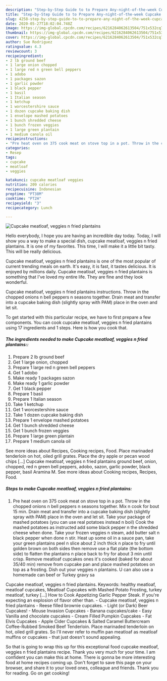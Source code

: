 ```yaml
---
description: "Step-by-Step Guide to to Prepare Any-night-of-the-week Cupcake meatloaf, veggies n fried plantains"
title: "Step-by-Step Guide to to Prepare Any-night-of-the-week Cupcake meatloaf, veggies n fried plantains"
slug: 4258-step-by-step-guide-to-to-prepare-any-night-of-the-week-cupcake-meatloaf-veggies-n-fried-plantains
date: 2020-05-27T18:02:04.748Z
image: https://img-global.cpcdn.com/recipes/6216284062613504/751x532cq70/cupcake-meatloaf-veggies-n-fried-plantains-recipe-main-photo.jpg
thumbnail: https://img-global.cpcdn.com/recipes/6216284062613504/751x532cq70/cupcake-meatloaf-veggies-n-fried-plantains-recipe-main-photo.jpg
cover: https://img-global.cpcdn.com/recipes/6216284062613504/751x532cq70/cupcake-meatloaf-veggies-n-fried-plantains-recipe-main-photo.jpg
author: Sue Rodriguez
ratingvalue: 4.3
reviewcount: 3
recipeingredient:
- 2 lb ground beef
- 1 large onion chopped
- 1 large red n green bell peppers
- 1 adobo
- 1 packages sazon
- 1 garlic powder
- 1 black pepper
- 1 basil
- 1 Italian season
- 1 ketchup
- 1 worcestershire sauce
- 1 dozen cupcake baking dish
- 1 envelope mashed potatoes
- 1 bunch shredded cheese
- 1 bunch frozen veggies
- 1 large green plantain
- 1 medium canola oil
recipeinstructions:
- "Pre heat oven on 375 cook meat on stove top in a pot. Throw in the chopped onions n bell peppers n seasons together. Mix n cook for bout 15 min. Drain meat and transfer into a cupcake baking dish (slightly spray with PAM) place in the oven and let sit. Take your package of mashed potatoes (you can use real potatoes instead n boil) Cook the mashed potatoes as instructed add some black pepper n the shredded cheese when done. Take your frozen veggies n steam, add butter salt n black pepper when done n stir. Heat up some oil in a sauce pan, take your green plantains peel n slice about 2 inch thick n place to fry until golden brown on both sides then remove use a flat plate (the bottom side) to flatten the plantains n place back to fry for about 3 min until crisp. Remove meatloaf cupcakes ones it&#39;s cooked (baked for about 35/40 min) remove from cupcake pan and place mashed potatoes on top as a frosting. Dish out your veggies n plantains. U can also use a homemade can beef or Turkey gravy sa"
categories:
- Resep
tags:
- cupcake
- meatloaf
- veggies

katakunci: cupcake meatloaf veggies
nutrition: 209 calories
recipecuisine: Indonesian
preptime: "PT38M"
cooktime: "PT2H"
recipeyield: "3"
recipecategory: Lunch

---
```



![Cupcake meatloaf, veggies n fried plantains](https://img-global.cpcdn.com/recipes/6216284062613504/751x532cq70/cupcake-meatloaf-veggies-n-fried-plantains-recipe-main-photo.jpg)

Hello everybody, I hope you are having an incredible day today. Today, I will show you a way to make a special dish, cupcake meatloaf, veggies n fried plantains. It is one of my favorites. This time, I will make it a little bit tasty. This will be really delicious.

Cupcake meatloaf, veggies n fried plantains is one of the most popular of current trending meals on earth. It's easy, it is fast, it tastes delicious. It is enjoyed by millions daily. Cupcake meatloaf, veggies n fried plantains is something that I've loved my entire life. They are fine and they look wonderful.

Cupcake meatloaf, veggies n fried plantains instructions. Throw in the chopped onions n bell peppers n seasons together. Drain meat and transfer into a cupcake baking dish (slightly spray with PAM) place in the oven and let sit.


To get started with this particular recipe, we have to first prepare a few components. You can cook cupcake meatloaf, veggies n fried plantains using 17 ingredients and 1 steps. Here is how you cook that.

##### The ingredients needed to make Cupcake meatloaf, veggies n fried plantains::

1. Prepare 2 lb ground beef
1. Get 1 large onion, chopped
1. Prepare 1 large red n green bell peppers
1. Get 1 adobo
1. Make ready 1 packages sazon
1. Make ready 1 garlic powder
1. Get 1 black pepper
1. Prepare 1 basil
1. Prepare 1 Italian season
1. Take 1 ketchup
1. Get 1 worcestershire sauce
1. Take 1 dozen cupcake baking dish
1. Prepare 1 envelope mashed potatoes
1. Get 1 bunch shredded cheese
1. Get 1 bunch frozen veggies
1. Prepare 1 large green plantain
1. Prepare 1 medium canola oil


See more ideas about Recipes, Cooking recipes, Food. Place marinaded tenderloin on hot, oiled grill grates. Place the dry apple or pecan wood chips […] Cupcake meatloaf, veggies n fried plantains ground beef, onion, chopped, red n green bell peppers, adobo, sazon, garlic powder, black pepper, basil Aramina M. See more ideas about Cooking recipes, Recipes, Food. 

##### Steps to make Cupcake meatloaf, veggies n fried plantains:

1. Pre heat oven on 375 cook meat on stove top in a pot. Throw in the chopped onions n bell peppers n seasons together. Mix n cook for bout 15 min. Drain meat and transfer into a cupcake baking dish (slightly spray with PAM) place in the oven and let sit. Take your package of mashed potatoes (you can use real potatoes instead n boil) Cook the mashed potatoes as instructed add some black pepper n the shredded cheese when done. Take your frozen veggies n steam, add butter salt n black pepper when done n stir. Heat up some oil in a sauce pan, take your green plantains peel n slice about 2 inch thick n place to fry until golden brown on both sides then remove use a flat plate (the bottom side) to flatten the plantains n place back to fry for about 3 min until crisp. Remove meatloaf cupcakes ones it&#39;s cooked (baked for about 35/40 min) remove from cupcake pan and place mashed potatoes on top as a frosting. Dish out your veggies n plantains. U can also use a homemade can beef or Turkey gravy sa


Cupcake meatloaf, veggies n fried plantains. Keywords: healthy meatloaf, meatloaf cupcakes, Meatloaf Cupcakes with Mashed Potato Frosting, turkey meatloaf, turkey […] How to Cook Appetizing Garlic Pepper Steak. If you&#39;re expecting an explosion of flavor other than. - Cupcake meatloaf, veggies n fried plantains - Reese filled brownie cupcakes. - Light (or Dark) Beer Cupcakes! - Mouse Invasion Cupcakes - Banana cupcakes/cake - Easy Vanilla and chocolate cupcakes - Cream Filled Pumpkin Cupcakes - Fat Elvis Cupcakes - Apple Cider Cupcakes &amp; Salted Caramel Buttercream Coffee-Rubbed Smoked Beef Tenderloin. Place marinaded tenderloin on hot, oiled grill grates. So I&#39;ll never refer to muffin pan meatloaf as meatloaf muffins or cupcakes - that just doesn&#39;t sound appealing. 

So that is going to wrap this up for this exceptional food cupcake meatloaf, veggies n fried plantains recipe. Thank you very much for your time. I am confident you can make this at home. There is gonna be more interesting food at home recipes coming up. Don't forget to save this page on your browser, and share it to your loved ones, colleague and friends. Thank you for reading. Go on get cooking!
